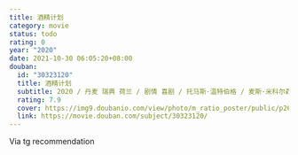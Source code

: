 ```yaml
---
title: 酒精计划
category: movie
status: todo
rating: 0
year: "2020"
date: 2021-10-30 06:05:20+08:00
douban:
  id: "30323120"
  title: 酒精计划
  subtitle: 2020 / 丹麦 瑞典 荷兰 / 剧情 喜剧 / 托马斯·温特伯格 / 麦斯·米科尔森 托玛斯·博·拉森
  rating: 7.9
  cover: https://img9.doubanio.com/view/photo/m_ratio_poster/public/p2628440526.jpg
  link: https://movie.douban.com/subject/30323120/
---
```


Via tg recommendation 
